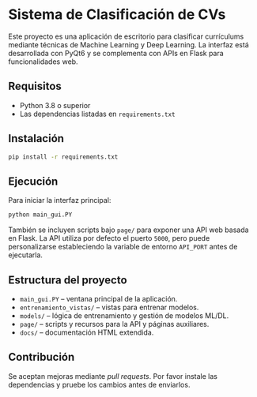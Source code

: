 # Sistema de Clasificación de CVs

Este proyecto es una aplicación de escritorio para clasificar currículums mediante técnicas de Machine Learning y Deep Learning. La interfaz está desarrollada con PyQt6 y se complementa con APIs en Flask para funcionalidades web.

## Requisitos

- Python 3.8 o superior
- Las dependencias listadas en `requirements.txt`

## Instalación

```bash
pip install -r requirements.txt
```

## Ejecución

Para iniciar la interfaz principal:

```bash
python main_gui.PY
```

También se incluyen scripts bajo `page/` para exponer una API web basada en Flask.
La API utiliza por defecto el puerto `5000`, pero puede personalizarse estableciendo la
variable de entorno `API_PORT` antes de ejecutarla.

## Estructura del proyecto

- `main_gui.PY` – ventana principal de la aplicación.
- `entrenamiento_vistas/` – vistas para entrenar modelos.
- `models/` – lógica de entrenamiento y gestión de modelos ML/DL.
- `page/` – scripts y recursos para la API y páginas auxiliares.
- `docs/` – documentación HTML extendida.

## Contribución

Se aceptan mejoras mediante *pull requests*. Por favor instale las dependencias y pruebe los cambios antes de enviarlos.

